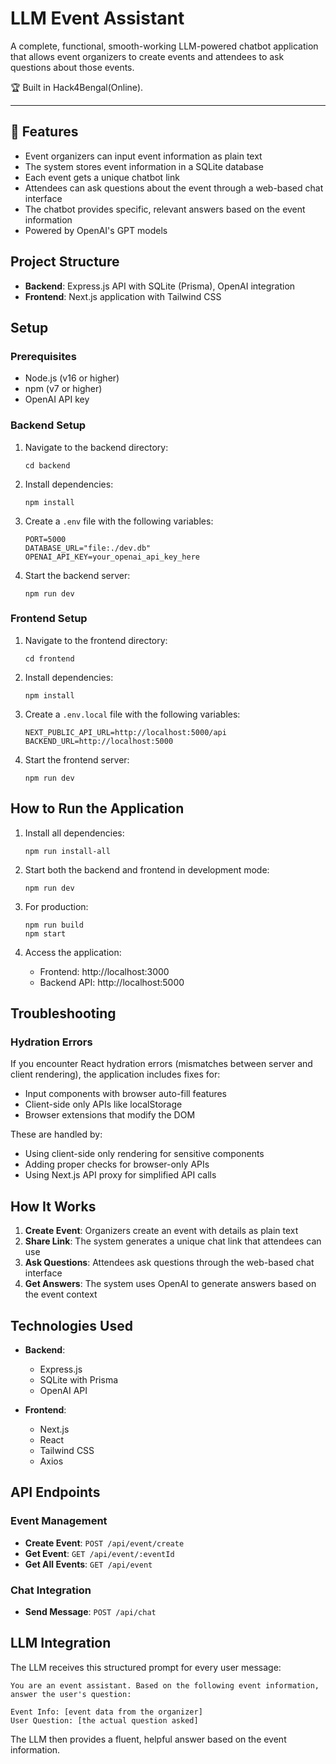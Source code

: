 # LLM Event Assistant

A complete, functional, smooth-working LLM-powered chatbot application that allows event organizers to create events and attendees to ask questions about those events.

🏆 Built in Hack4Bengal(Online).

---

## 🚀 Features

- Event organizers can input event information as plain text
- The system stores event information in a SQLite database
- Each event gets a unique chatbot link
- Attendees can ask questions about the event through a web-based chat interface
- The chatbot provides specific, relevant answers based on the event information
- Powered by OpenAI's GPT models

## Project Structure

- **Backend**: Express.js API with SQLite (Prisma), OpenAI integration
- **Frontend**: Next.js application with Tailwind CSS

## Setup

### Prerequisites

- Node.js (v16 or higher)
- npm (v7 or higher)
- OpenAI API key

### Backend Setup

1. Navigate to the backend directory:
   ```
   cd backend
   ```

2. Install dependencies:
   ```
   npm install
   ```

3. Create a `.env` file with the following variables:
   ```
   PORT=5000
   DATABASE_URL="file:./dev.db"
   OPENAI_API_KEY=your_openai_api_key_here
   ```

4. Start the backend server:
   ```
   npm run dev
   ```

### Frontend Setup

1. Navigate to the frontend directory:
   ```
   cd frontend
   ```

2. Install dependencies:
   ```
   npm install
   ```

3. Create a `.env.local` file with the following variables:
   ```
   NEXT_PUBLIC_API_URL=http://localhost:5000/api
   BACKEND_URL=http://localhost:5000
   ```

4. Start the frontend server:
   ```
   npm run dev
   ```

## How to Run the Application

1. Install all dependencies:
   ```
   npm run install-all
   ```

2. Start both the backend and frontend in development mode:
   ```
   npm run dev
   ```

3. For production:
   ```
   npm run build
   npm start
   ```

4. Access the application:
   - Frontend: http://localhost:3000
   - Backend API: http://localhost:5000

## Troubleshooting

### Hydration Errors

If you encounter React hydration errors (mismatches between server and client rendering), the application includes fixes for:

- Input components with browser auto-fill features
- Client-side only APIs like localStorage
- Browser extensions that modify the DOM

These are handled by:
- Using client-side only rendering for sensitive components
- Adding proper checks for browser-only APIs
- Using Next.js API proxy for simplified API calls

## How It Works

1. **Create Event**: Organizers create an event with details as plain text
2. **Share Link**: The system generates a unique chat link that attendees can use
3. **Ask Questions**: Attendees ask questions through the web-based chat interface
4. **Get Answers**: The system uses OpenAI to generate answers based on the event context

## Technologies Used

- **Backend**:
  - Express.js
  - SQLite with Prisma
  - OpenAI API

- **Frontend**:
  - Next.js
  - React
  - Tailwind CSS
  - Axios

## API Endpoints

### Event Management

- **Create Event**: `POST /api/event/create`
- **Get Event**: `GET /api/event/:eventId`
- **Get All Events**: `GET /api/event`

### Chat Integration

- **Send Message**: `POST /api/chat`

## LLM Integration

The LLM receives this structured prompt for every user message:

```
You are an event assistant. Based on the following event information, answer the user's question:

Event Info: [event data from the organizer]
User Question: [the actual question asked]
```

The LLM then provides a fluent, helpful answer based on the event information.
